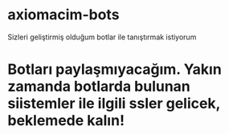 # axiomacim-bots
Sizleri geliştirmiş olduğum botlar ile tanıştırmak istiyorum

# Botları paylaşmıyacağım. Yakın zamanda botlarda bulunan siistemler ile ilgili ssler gelicek, beklemede kalın!
